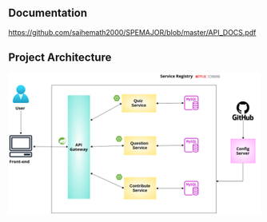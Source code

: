 ## Documentation
https://github.com/saihemath2000/SPEMAJOR/blob/master/API_DOCS.pdf

## Project Architecture
![image](Architecture.png)
